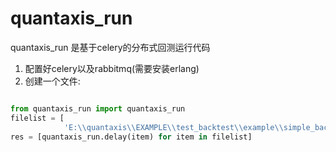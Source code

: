 # quantaxis_run

quantaxis_run 是基于celery的分布式回测运行代码

1. 配置好celery以及rabbitmq(需要安装erlang)
2. 创建一个文件:

```python

from quantaxis_run import quantaxis_run
filelist = [
            'E:\\quantaxis\\EXAMPLE\\test_backtest\\example\\simple_backtest_day.py']
res = [quantaxis_run.delay(item) for item in filelist]
```
